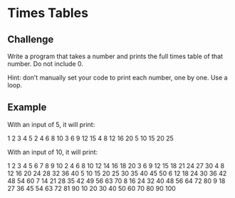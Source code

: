 # Times Tables

## Challenge

Write a program that takes a number and prints the full times table of that number. Do not include 0.

Hint: don’t manually set your code to print each number, one by one. Use a loop.

## Example

With an input of 5, it will print:

1       2       3       4       5
2       4       6       8       10
3       6       9       12      15
4       8       12      16      20
5       10      15      20      25

With an input of 10, it will print:

1       2       3       4       5       6       7       8       9       10
2       4       6       8       10      12      14      16      18      20
3       6       9       12      15      18      21      24      27      30
4       8       12      16      20      24      28      32      36      40
5       10      15      20      25      30      35      40      45      50
6       12      18      24      30      36      42      48      54      60
7       14      21      28      35      42      49      56      63      70
8       16      24      32      40      48      56      64      72      80
9       18      27      36      45      54      63      72      81      90
10      20      30      40      50      60      70      80      90      100